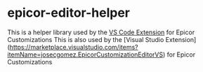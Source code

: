 # epicor-editor-helper
This is a helper library used by the [VS Code Extension](https://marketplace.visualstudio.com/items?itemName=josecgomez.epicor-editor) for Epicor Customizations
This is also used by the [Visual Studio Extension] (https://marketplace.visualstudio.com/items?itemName=josecgomez.EpicorCustomizationEditorVS) for Epicor Customizations
